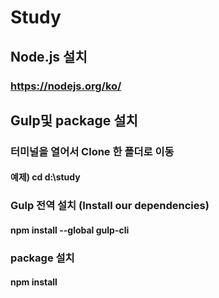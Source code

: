 # Study

## Node.js 설치
### https://nodejs.org/ko/

## Gulp및 package 설치

### 터미널을 열어서 Clone 한 폴더로 이동
#### 예제) cd d:\study

### Gulp 전역 설치 (Install our dependencies)
#### npm install --global gulp-cli

### package 설치
#### npm install
